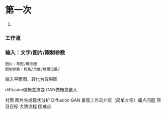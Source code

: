# 第一次
1.

### 工作流


### 输入：文字/图片/限制参数
	图片：草图/概念图
	限制参数：标高/尺度/地理位置/

输入平面图，转化为效果图

diffusion做概念演变 GAN做概念嵌入


封面
图片生成现状分析
	Diffusion
	GAN
景观工作流介绍（简单介绍）痛点问题
项目目标
大致流程
困难点